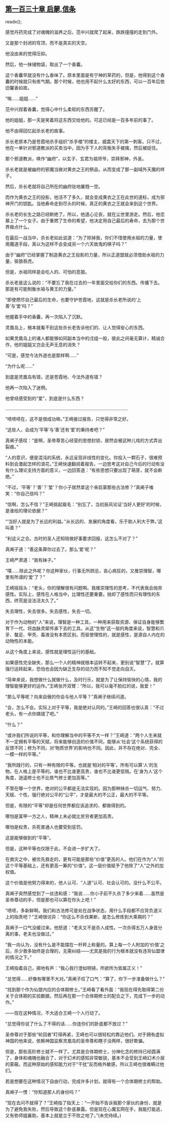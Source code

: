 ## [第一百三十章 启蒙,信条](https://www.xxbiquge.com/11_11207/9093425.html)
readx();

  感觉丹药完成了对魂魄的滋养之后，范中兴就爬了起来，跌跌撞撞的走到门外。

  又是那个封闭的穹顶，而不是真实的天空。

  他没由来的觉得压抑。

  然后，他一抹储物袋，取出了一个香囊。

  这个香囊早就没有什么香味了。原本里面是有宁神的草药的，但是，他得到这个香囊的时候就只有练气期。那个时候，他也用不起什么太好的东西，可以一百年后依旧馨香如故。

  “唉……姐姐……”

  范中兴捏着香囊，觉得心中什么柔软的东西苏醒了。

  他的姐姐，那一天是笑着将这东西交给他的。可这已经是一百多年前的事了。

  他不由得回忆起杀长老的故事。

  杀长老原本乃是苍霞地杀手组织“杀手楼”的楼主，威震天下的第一刺客。只不过，他在一单针对邪道教派的买卖当中，因为手下人的背叛失手被擒，然后被捉住。

  那个邪道教派，唤作“幽府”，以玄子、玄君为祖师爷，崇拜邪神，外圣。

  杀长老就是被幽府的邪魔当做对黄衣之王的祭品，从而变成了那一副域外天魔的样子。

  然后，杀长老就将自己所在的幽府驻地屠戮一空。

  而作为黄衣之王的投影，他活不了多久，就会变成黄衣之王在此世的道标，成为邪神开门的钥匙。当他寿命走到尽头的时候，真正的黄衣之王就会来到这个世界。

  杀长老的长生之路已经断绝了。所以，他道心沦丧，就在尘世里游走。然后，他恋慕上了一个女子。由于重燃了生命的希望，他决定用自己最后的寿命，去为那个世界做点什么。

  在最后一战当中，杀长老如此说道：“为了除掉我，你们不惜使用水祖的力量，使用魔道手段，真以为这样不会变成另一个六天故鬼的棋子吗？”

  由于“幽府”已经掌握了制造黄衣之王投影的力量，所以正道盟就必须借助水祖的力量，驱狼吞虎。

  但是，水祖同样是会吃人的、可怕的恶狼。

  杀长老是这么说的：“不要忘了我在过去的一年里面交给你们的东西。传播下去。那是有可能制衡水祖与黄王的力量。”

  “即使燃尽自己最后的生命，也要守护苍霞地，这就是杀长老所说的‘上善’与‘爱’吗？”

  他握着手中的香囊，再一次陷入了沉默。

  灵凰岛上，根本就看不到这些杀长老告诉他们的、让人觉得安心的东西。

  如果灵凰岛上的诸人都能够如同副本当中的戊组一般，彼此之间毫无算计，精诚合作，他的姐姐又岂会无声无息的消失？

  “可是，感觉今法外道也是那样啊……”

  “为什么呢……”

  到底是灵凰岛有错，还是苍霞地、今法外道有错？

  他再一次陷入了迷惘。

  他曾经感受到的“爱”，到底是什么东西？

  ……………………………………………………………………………………

  “啧啧啧在，这不是很成功嘛。”王崎接过报告，只觉得非常之好。

  “这些人，会成为‘平等’与‘善’还有‘爱’的秉持者吧？”

  真阐子感叹：“是啊，圣帝尊苦心经营的思想封锁，居然会被这种儿戏的方式弄出裂痕。”

  “人的意识，便是混沌的系统，永远呈现非线性的变化。你投入一颗石子，很难预料到会激起怎样的浪花。”王崎快速翻阅着报告，一边思考这对自己今后的行动有没有什么理论支持方面的意义，一边回答道：“有些思想只要出现了萌芽，就不会断绝。”

  “不过，‘平等’？‘善’？‘爱’？你小子居然拿这个来启蒙那些古法修？”真阐子嗤笑：“你自己信吗？”

  “信啊，怎么不信？”王崎挑起眉毛：“别忘了，当初辰风论证‘当好人更好’的时候，是谁给的理论依据？”

  “‘当好人就是为了长远的利益。’‘从长远的、发展的角度看，乐于助人利大于弊。’这叫善？”

  “利这义之合。古时的圣人还知晓做好事要求回报，这怎么不对了？”

  真阐子道：“善这条算你过去了。那么‘爱’呢？”

  王崎严肃道：“我有妹子。”

  “噗……除此之外呢？你这种家伙，行事无所顾忌，丧心病狂的，又推崇理智，哪里有所谓的‘爱’了？”

  王崎摇摇头：“老头，你的理解很有问题啊。我推崇理性的思考，不代表我会抛弃感性。实际上，感性在人格当中，比理性还要重要。抛却了感性而只有理性的东西，终究是没法活太久了。”

  失去理性，失去很多。失去感性，失去一切。

  对于作为动物的“人”来说，理智是一种工具，一种用来获取资源、保证自身能够繁育下一代、将血脉灵犀传承下去的工具。从这“生物”这一层的角度来说，智慧和爪牙、螯足、甲壳、毒液没有本质区别。而驱使理性的，就是感性，是源自人内在的动物性的本能。

  从这个角度上来说，感性就是理性运行的基础。

  如果感性完全缺失，那么一个人的精神就根本运转不起来，更别说“智慧”了。就算强行运转起来，恐怕也会因为缺乏生存的动力而不知不觉走向自灭。

  “简单来说，我想做什么就做什么，及时行乐，就是为了让保持愉快的心情，我的理智能够更好的运作。”王崎张开双臂：“所以，我可以毫不脸红的说，我爱！”

  “那么平等呢？向来自傲的你会与他人平等？”真阐子继续问道。

  “会，怎么不会。实际上对于平等，我是绝对认同的。”王崎的回答也很认真：“不过老头，有一点你搞错了吧。”

  “什么？”

  “或许我们所说的平等，和你理解当中的平等不大一样？”王崎道：“两个人生来就不一定拥有平等的天赋，将来能够创造的价值不同，能够从‘社会’这个系统获得的反馈不同；修为不同，对‘物质世界’的影响也不同。因此，并不存在绝对、完全、一模一样的平等。”

  “我所践行的，只有一种有限的平等。也就是‘相对的平等’。所有可以算‘人’的生物，在人格上是平等的。谁也不比谁更高贵，谁也不比谁更低贱。在‘身为人’这个角度，逍遥修士也不比练气修士更加高等。”

  不管在哪一个世界，绝对的公平都是无法实现的。因为那种抹杀一切运气、努力、天赋、个性，强行绝对公平的“公平”，才是最大的不公正，最大的不平等。

  但是，有限的“平等”却是任何世界都应该追求的、都做得到的。

  哪怕是富甲一方之人，精神上未必就比贫穷者更加高贵。

  哪怕是权贵，杀死普通人也要受到惩罚。

  这是能够做到的“平等”。

  但是，这种平等也仅限于此，不会进一步扩大了。

  在救灾之中，被优先救走的，更有可能是那些“价值”更高的人。他们在作为“人”的这个平等基础上，还有更高一筹的“价值”。这一层价值赋予了他除了“人”之外的加权值。

  这个价值是他努力得来的，他人认可、“人道”认可、社会认可的。没什么不公平。

  真阐子突然感觉到了一丝违和感：“我说……你小子前不久杀了多少来着……虽然是圣帝尊动的手，但是那也可以算在你头上吧！”

  “啧啧，多新鲜啊。我们和古法修可是处在战争状态，用什么手段都不应背负道义上的指责吧？”王崎很诧异：“你这么不杀伐果断，是怎么修炼到大乘期的？”

  真阐子一口气没缓过来。他怒道：“老夫又不是杀人成性。一次杀得五万人身首分离的事，老夫也没做过。”

  “我一向认为，没有什么是不能摆在一杆秤上称量的。算上每一个人附加的‘价值’之后，杀少救多始终是合理的，无需纠结——尤其是我的行为根本就没有违背仙盟律的情况之下。”

  王崎指着自己，掷地有声：“我心我行澄如明镜，所欲所为皆属正义！”

  “总觉得……好像有哪里不大对。”真阐子叹了口气：“算了，你下一步准备做什么？”

  “找到那个作为仙盟内应的合体期修士。”王崎看了看外面：“我现在得先取得第二份关于合体期的实验数据，然后再在那一个合体期修士的配合之下，完成下一步的动作。”

  ——现在这种情况，不大适合王崎一个人行动了。

  “总觉得你说了什么了不得的话……你连你们的卧底都不放过？”

  圣帝尊对于那些“轮回者”盯得再紧，王崎也可以很轻松的靠近他们。对于拥有虚拟神国的他来说，依赖神国监察灵凰岛的圣帝尊和瞎子没两样，很好欺骗。

  但是，那些高阶修士就不一样了。尤其是合体期修士，分神化念的修持已经圆满了，身体和魂魄也融合了，对于幻术的感知非常敏锐，基本不会受到王崎幻术介层的蒙蔽。而这种原始的感知能力对于“干扰”反而格外敏感，所以王崎也很难瞒过他们。

  若是想要在这种情况下自由行动，完成许多计划，就得有一个合体期修士的帮助。

  真阐子一愣：“你知道那人的身份吗？”

  “现在去问不就得了？”王崎指了指天上：“一开始不告诉我那个家伙的身份，就是为了避免我失败，然后导致这个卧底暴露。但是现在心魔玄网在手，我能打能逃，又有弥师姐襄助，基本上就是立于不败之地了。”(未完待续。)
